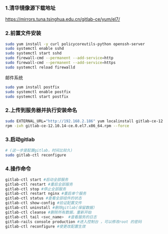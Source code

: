 ### 1.清华镜像源下载地址
https://mirrors.tuna.tsinghua.edu.cn/gitlab-ce/yum/el7/
### 2.前置文件安装
```bash
sudo yum install -y curl policycoreutils-python openssh-server
sudo systemctl enable sshd
sudo systemctl start sshd
sudo firewall-cmd --permanent --add-service=http
sudo firewall-cmd --permanent --add-service=https
sudo systemctl reload firewalld
```
邮件系统
```bash
sudo yum install postfix
sudo systemctl enable postfix
sudo systemctl start postfix
```
### 2.上传到服务器并执行安装命名
```bash
sudo EXTERNAL_URL="http://192.168.2.186" yum localinstall gitlab-ce-12.10.14-ce.0.el7.x86_64.rpm
rpm -ivh gitlab-ce-12.10.14-ce.0.el7.x86_64.rpm --force
```

### 3.启动gitlab
```bash
# (这一步是配置gitlab，时间比较久)
sudo gitlab-ctl reconfigure 
```
### 4.操作命令
```bash
gitlab-ctl start #启动全部服务
gitlab-ctl restart #重启全部服务
gitlab-ctl stop #停止全部服务
gitlab-ctl restart nginx #重启单个服务
gitlab-ctl status #查看全部组件的状态
gitlab-ctl show-config #验证配置文件
gitlab-ctl uninstall #删除gitlab(保留数据）
gitlab-ctl cleanse #删除所有数据，重新开始
gitlab-ctl tail <svc_name>  #查看服务的日志
gitlab-rails console production #进入控制台 ，可以修改root 的密码
gitlab-ctl reconfigure #使更改配置生效
```

